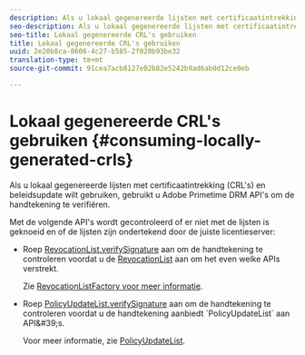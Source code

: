 ```yaml
---
description: Als u lokaal gegenereerde lijsten met certificaatintrekking (CRL's) en beleidsupdate wilt gebruiken, gebruikt u Adobe Primetime DRM API's om de handtekening te verifiëren.
seo-description: Als u lokaal gegenereerde lijsten met certificaatintrekking (CRL's) en beleidsupdate wilt gebruiken, gebruikt u Adobe Primetime DRM API's om de handtekening te verifiëren.
seo-title: Lokaal gegenereerde CRL's gebruiken
title: Lokaal gegenereerde CRL's gebruiken
uuid: 2e20b8ca-8606-4c27-b585-2f020b93be32
translation-type: tm+mt
source-git-commit: 91cea7acb8127e02b82e5242b9ad6ab0d12ce0eb

---
```



# Lokaal gegenereerde CRL&#39;s gebruiken {#consuming-locally-generated-crls}

Als u lokaal gegenereerde lijsten met certificaatintrekking (CRL&#39;s) en beleidsupdate wilt gebruiken, gebruikt u Adobe Primetime DRM API&#39;s om de handtekening te verifiëren.

Met de volgende API&#39;s wordt gecontroleerd of er niet met de lijsten is geknoeid en of de lijsten zijn ondertekend door de juiste licentieserver:

* Roep [RevocationList.verifySignature](https://help.adobe.com/en_US/primetime/api/drm-apis/server/javadocs-flashaccess-pro/com/adobe/flashaccess/sdk/revocation/RevocationList.html#verifySignature(java.security.cert.X509Certificate)) aan om de handtekening te controleren voordat u de [RevocationList](https://help.adobe.com/en_US/primetime/api/drm-apis/server/javadocs-flashaccess-pro/com/adobe/flashaccess/sdk/revocation/RevocationList.html) aan om het even welke APIs verstrekt.

   Zie [RevocationListFactory voor meer informatie](https://help.adobe.com/en_US/primetime/api/drm-apis/server/javadocs-flashaccess-pro/com/adobe/flashaccess/sdk/revocation/RevocationListFactory.html).

* Roep [PolicyUpdateList.verifySignature](https://help.adobe.com/en_US/primetime/api/drm-apis/server/javadocs-flashaccess-pro/com/adobe/flashaccess/sdk/policyupdate/PolicyUpdateList.html#verifySignature(java.security.cert.X509Certificate)) aan om de handtekening te controleren voordat u de handtekening aanbiedt `PolicyUpdateList` aan API&#39;s.

   Voor meer informatie, zie [PolicyUpdateList](https://help.adobe.com/en_US/primetime/api/drm-apis/server/javadocs-flashaccess-pro/com/adobe/flashaccess/sdk/policyupdate/PolicyUpdateList.html).

